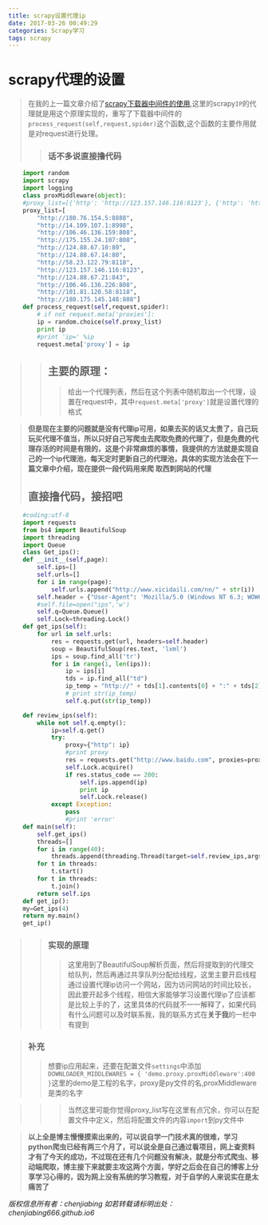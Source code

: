 ```yaml
---
title: scrapy设置代理ip
date: 2017-03-26 00:49:29
categories: Scrapy学习
tags: scrapy
---
```


# scrapy代理的设置
>在我的上一篇文章介绍了[scrapy下载器中间件的使用](https://chenjiabing666.github.io/2017/03/25/scrapy%E7%9A%84%E4%B8%8B%E8%BD%BD%E5%99%A8%E4%B8%AD%E9%97%B4%E4%BB%B6/),这里的scrapy`IP`的代理就是用这个原理实现的，重写了下载器中间件的`process_request(self,request,spider)`这个函数,这个函数的主要作用就是对request进行处理。
>>### 话不多说直接撸代码

```python
    import random  
    import scrapy
    import logging
    class proxMiddleware(object):
    #proxy_list=[{'http': 'http://123.157.146.116:8123'}, {'http': 'http://116.55.16.233:8998'}, {'http': 'http://115.85.233.94:80'}, {'http': 'http://180.76.154.5:8888'}, {'http': 'http://139.213.135.81:80'}, {'http': 'http://124.88.67.14:80'}, {'http': 'http://106.46.136.90:808'}, {'http': 'http://106.46.136.226:808'}, {'http': 'http://124.88.67.21:843'}, {'http': 'http://113.245.84.253:8118'}, {'http': 'http://124.88.67.10:80'}, {'http': 'http://171.38.141.12:8123'}, {'http': 'http://124.88.67.52:843'}, {'http': 'http://106.46.136.237:808'}, {'http': 'http://106.46.136.105:808'}, {'http': 'http://106.46.136.190:808'}, {'http': 'http://106.46.136.186:808'}, {'http': 'http://101.81.120.58:8118'}, {'http': 'http://106.46.136.250:808'}, {'http': 'http://106.46.136.8:808'}, {'http': 'http://111.78.188.157:8998'}, {'http': 'http://106.46.136.139:808'}, {'http': 'http://101.53.101.172:9999'}, {'http': 'http://27.159.125.68:8118'}, {'http': 'http://183.32.88.133:808'}, {'http': 'http://171.38.37.193:8123'}]
    proxy_list=[
        "http://180.76.154.5:8888",
        "http://14.109.107.1:8998",
        "http://106.46.136.159:808",
        "http://175.155.24.107:808",
        "http://124.88.67.10:80",
        "http://124.88.67.14:80",
        "http://58.23.122.79:8118",
        "http://123.157.146.116:8123",
        "http://124.88.67.21:843",
        "http://106.46.136.226:808",
        "http://101.81.120.58:8118",
        "http://180.175.145.148:808"]
    def process_request(self,request,spider):
        # if not request.meta['proxies']:
        ip = random.choice(self.proxy_list)
        print ip
        #print 'ip=' %ip
        request.meta['proxy'] = ip
```
        
>>## 主要的原理：
>>>给出一个代理列表，然后在这个列表中随机取出一个代理，设置在request中，其中`request.meta['proxy']`就是设置代理的格式

>**但是现在主要的问题就是没有代理ip可用，如果去买的话又太贵了，自己玩玩买代理不值当，所以只好自己写爬虫去爬取免费的代理了，但是免费的代理存活的时间是有限的，这是个非常麻烦的事情，我提供的方法就是实现自己的一个ip代理池，每天定时更新自己的代理池，具体的实现方法会在下一篇文章中介绍，现在提供一段代码用来爬
取西刺网站的代理**
>## 直接撸代码，接招吧

```python
    #coding:utf-8
    import requests
    from bs4 import BeautifulSoup
    import threading
    import Queue
    class Get_ips():
    def __init__(self,page):
        self.ips=[]
        self.urls=[]
        for i in range(page):
            self.urls.append("http://www.xicidaili.com/nn/" + str(i))
        self.header = {"User-Agent": 'Mozilla/5.0 (Windows NT 6.3; WOW64; rv:43.0) Gecko/20100101 Firefox/43.0'}
        #self.file=open("ips",'w')
        self.q=Queue.Queue()
        self.Lock=threading.Lock()
    def get_ips(self):
        for url in self.urls:
            res = requests.get(url, headers=self.header)
            soup = BeautifulSoup(res.text, 'lxml')
            ips = soup.find_all('tr')
            for i in range(1, len(ips)):
                ip = ips[i]
                tds = ip.find_all("td")
                ip_temp = "http://" + tds[1].contents[0] + ":" + tds[2].contents[0]
                # print str(ip_temp)
                self.q.put(str(ip_temp))

    def review_ips(self):
        while not self.q.empty():
            ip=self.q.get()
            try:
                proxy={"http": ip}
                #print proxy
                res = requests.get("http://www.baidu.com", proxies=proxy,timeout=5)
                self.Lock.acquire()
                if res.status_code == 200:
                    self.ips.append(ip)
                    print ip
                    self.Lock.release()
            except Exception:
                pass
                #print 'error'
    def main(self):
        self.get_ips()
        threads=[]
        for i in range(40):
            threads.append(threading.Thread(target=self.review_ips,args=[]))
        for t in threads:
            t.start()
        for t in threads:
            t.join()
        return self.ips
    def get_ip():
    my=Get_ips(4)
    return my.main()
    get_ip()
```

>>### 实现的原理
>>>这里用到了BeautifulSoup解析页面，然后将提取到的代理交给队列，然后再通过共享队列分配给线程，这里主要开启线程通过设置代理ip访问一个网站，因为访问网站的时间比较长，因此要开起多个线程，相信大家能够学习设置代理ip了应该都是比较上手的了，这里具体的代码就不一一解释了，如果代码有什么问题可以及时联系我，我的联系方式在**关于我**的一栏中有提到

>### 补充
>>想要ip应用起来，还要在配置文件`settings`中添加`DOWNLOADER_MIDDLEWARES = {
'demo.proxy.proxMiddleware':400
}`这里的demo是工程的名字，proxy是py文件的名,proxMiddleware是类的名字

>>>当然这里可能你觉得proxy_list写在这里有点冗余，你可以在配置文件中定义，然后将配置文件的内容`import`到py文件中

>**以上全是博主慢慢摸索出来的，可以说自学一门技术真的很难，学习python爬虫已经有两三个月了，可以说全是自己通过看项目，网上查资料才有了今天的成功，不过现在还有几个问题没有解决，就是分布式爬虫、移动端爬取，博主接下来就要主攻这两个方面，学好之后会在自己的博客上分享学习心得的，因为网上没有系统的学习教程，对于自学的人来说实在是太痛苦了**






















































*版权信息所有者：chenjiabing*
*如若转载请标明出处：chenjiabing666.github.io6*
